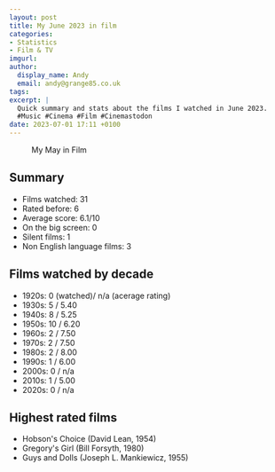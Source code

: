 ```yaml
---
layout: post
title: My June 2023 in film
categories:
- Statistics
- Film & TV
imgurl: 
author:
  display_name: Andy
  email: andy@grange85.co.uk
tags:
excerpt: |
  Quick summary and stats about the films I watched in June 2023.
  #Music #Cinema #Film #Cinemastodon
date: 2023-07-01 17:11 +0100
---
```

<figure class="aligncenter"><img src="" class="img-responsive" /><figcaption>My May in Film</figcaption></figure>

## Summary
 - Films watched: 31
 - Rated before: 6
 - Average score: 6.1/10
 - On the big screen: 0
 - Silent films: 1
 - Non English language films: 3

## Films watched by decade
 - 1920s: 0 (watched)/ n/a (acerage rating)
 - 1930s: 5 / 5.40
 - 1940s: 8 / 5.25
 - 1950s: 10 / 6.20
 - 1960s: 2 / 7.50
 - 1970s: 2 / 7.50
 - 1980s: 2 / 8.00
 - 1990s: 1 / 6.00
 - 2000s: 0 / n/a
 - 2010s: 1 / 5.00
 - 2020s: 0 / n/a

## Highest rated films
 - Hobson's Choice (David Lean, 1954)
 - Gregory's Girl (Bill Forsyth, 1980)
 - Guys and Dolls (Joseph L. Mankiewicz, 1955)

